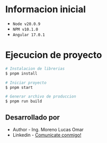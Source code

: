 

# Informacion inicial
- `Node v20.0.9`
- `NPM v10.1.0`
- `Angular 17.0.1`

# Ejecucion de proyecto

```bash
# Instalacion de librerias
$ pnpm install

# Iniciar proyecto
$ pnpm start

# Generar archivo de produccion
$ pnpm run build
```

## Desarrollado por

- Author - Ing. Moreno Lucas Omar
- Linkedin - [Comunicate conmigo!](https://www.linkedin.com/in/lucas-omar-moreno-16246678)
